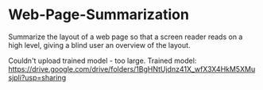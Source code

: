 # Web-Page-Summarization
Summarize the layout of a web page so that a screen reader reads on a high level, giving a blind user an overview of the layout.

Couldn't upload trained model - too large.
Trained model: https://drive.google.com/drive/folders/1BgHNtUjdnz41X_wfX3X4HkM5XMusjpli?usp=sharing
